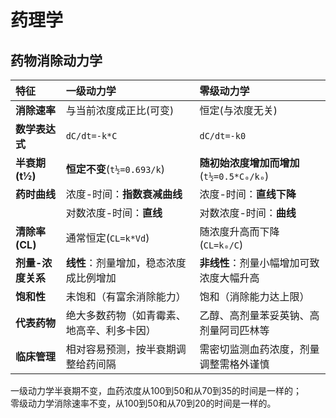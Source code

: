 # 药理学

## 药物消除动力学

|特征|一级动力学|零级动力学|
|:--|:--|:--|
|**消除速率**|与当前浓度成正比(可变)|恒定(与浓度无关)|
|**数学表达式**|`dC/dt=-k*C`|`dC/dt=-k0`|
|**半衰期(t½)**|**恒定不变**(`t½=0.693/k`)|**随初始浓度增加而增加**(`t½=0.5*C₀/k₀`)|
|**药时曲线**|浓度-时间：**指数衰减曲线**|浓度-时间：**直线下降**|
||对数浓度-时间：**直线**|对数浓度-时间：**曲线**|
|**清除率(CL)**|通常恒定(`CL=k*Vd`)|随浓度升高而下降(`CL=k₀/C`)|
|**剂量-浓度关系**|**线性**：剂量增加，稳态浓度成比例增加|**非线性**：剂量小幅增加可致浓度大幅升高|
|**饱和性**|未饱和（有富余消除能力）|饱和（消除能力达上限）|
|**代表药物**|绝大多数药物（如青霉素、地高辛、利多卡因）|乙醇、高剂量苯妥英钠、高剂量阿司匹林等|
|**临床管理**|相对容易预测，按半衰期调整给药间隔|需密切监测血药浓度，剂量调整需格外谨慎|

一级动力学半衰期不变，血药浓度从100到50和从70到35的时间是一样的；  
零级动力学消除速率不变，从100到50和从70到20的时间是一样的。
